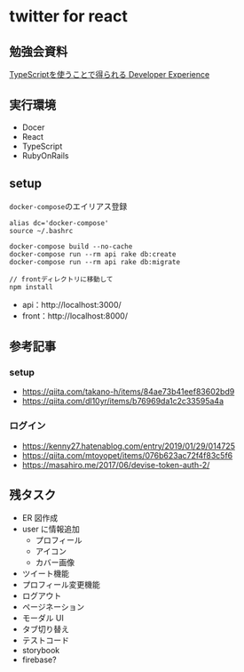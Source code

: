 # twitter for react

## 勉強会資料

[TypeScriptを使うことで得られる Developer Experience](https://docs.google.com/presentation/d/1c3_KZ6zwdN-PcAZmTCmuJyr9PrxoFhcakvelYBkv2lk/edit?usp=sharing)

## 実行環境

- Docer
- React
- TypeScript
- RubyOnRails

## setup

`docker-compose`のエイリアス登録

```
alias dc='docker-compose'
source ~/.bashrc
```

```
docker-compose build --no-cache
docker-compose run --rm api rake db:create
docker-compose run --rm api rake db:migrate

// frontディレクトリに移動して
npm install
```

- api：http://localhost:3000/
- front：http://localhost:8000/

## 参考記事

### setup

- https://qiita.com/takano-h/items/84ae73b41eef83602bd9
- https://qiita.com/dl10yr/items/b76969da1c2c33595a4a

### ログイン

- https://kenny27.hatenablog.com/entry/2019/01/29/014725
- https://qiita.com/mtoyopet/items/076b623ac72f4f83c5f6
- https://masahiro.me/2017/06/devise-token-auth-2/

## 残タスク

- ER 図作成
- user に情報追加
  - プロフィール
  - アイコン
  - カバー画像
- ツイート機能
- プロフィール変更機能
- ログアウト
- ページネーション
- モーダル UI
- タブ切り替え
- テストコード
- storybook
- firebase?
